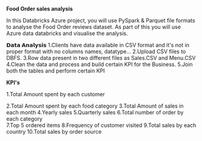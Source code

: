 **Food Order sales analysis** 

In this Databricks Azure project, you will use PySpark & Parquet file formats to analyse the Food Order reviews dataset. As part of this you will use Azure data databricks and visualise the analysis.

**𝗗𝗮𝘁𝗮 𝗔𝗻𝗮𝗹𝘆𝘀𝗶𝘀**
1.Clients have data available in CSV format and it's not in proper format with no columns names, datatype...
2.Upload CSV files to DBFS.
3.Row data present in two different files as Sales.CSV and Menu.CSV
4.Clean the data and process and build certain KPI for the Business.
5.Join both the tables and perform certain KPI

**KPI's**

1.Total Amount spent by each customer

2.Total Amount spent by each food category
3.Total Amount of sales in each month
4.Yearly sales
5.Quarterly sales
6.Total number of order by each category  
7.Top 5 ordered items
8.Frequency of customer visited 
9.Total sales by each country
10.Total sales by order source
